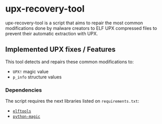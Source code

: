 # upx-recovery-tool

upx-recovery-tool is a script that aims to repair the most common modifications done by malware creators to ELF UPX
compressed files to prevent their automatic extraction with UPX.

## Implemented UPX fixes / Features

This tool detects and repairs these common modifications to:
- `UPX!` magic value
- `p_info` structure values

### Dependencies

The script requires the next libraries listed on `requirements.txt`:

- [`elftools`](https://github.com/eliben/pyelftools)
- [`python-magic`](https://pypi.org/project/python-magic/)
